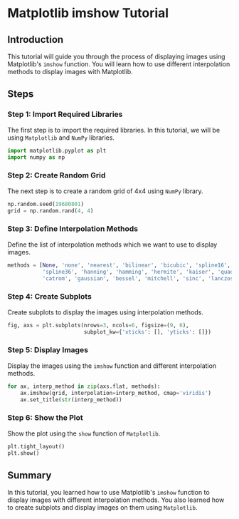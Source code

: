# Matplotlib imshow Tutorial

## Introduction

This tutorial will guide you through the process of displaying images using Matplotlib's `imshow` function. You will learn how to use different interpolation methods to display images with Matplotlib.

## Steps

### Step 1: Import Required Libraries

The first step is to import the required libraries. In this tutorial, we will be using `Matplotlib` and `NumPy` libraries.

```python
import matplotlib.pyplot as plt
import numpy as np
```

### Step 2: Create Random Grid

The next step is to create a random grid of 4x4 using `NumPy` library.

```python
np.random.seed(19680801)
grid = np.random.rand(4, 4)
```

### Step 3: Define Interpolation Methods

Define the list of interpolation methods which we want to use to display images.

```python
methods = [None, 'none', 'nearest', 'bilinear', 'bicubic', 'spline16',
           'spline36', 'hanning', 'hamming', 'hermite', 'kaiser', 'quadric',
           'catrom', 'gaussian', 'bessel', 'mitchell', 'sinc', 'lanczos']
```

### Step 4: Create Subplots

Create subplots to display the images using interpolation methods.

```python
fig, axs = plt.subplots(nrows=3, ncols=6, figsize=(9, 6),
                        subplot_kw={'xticks': [], 'yticks': []})
```

### Step 5: Display Images

Display the images using the `imshow` function and different interpolation methods.

```python
for ax, interp_method in zip(axs.flat, methods):
    ax.imshow(grid, interpolation=interp_method, cmap='viridis')
    ax.set_title(str(interp_method))
```

### Step 6: Show the Plot

Show the plot using the `show` function of `Matplotlib`.

```python
plt.tight_layout()
plt.show()
```

## Summary

In this tutorial, you learned how to use Matplotlib's `imshow` function to display images with different interpolation methods. You also learned how to create subplots and display images on them using `Matplotlib`.
